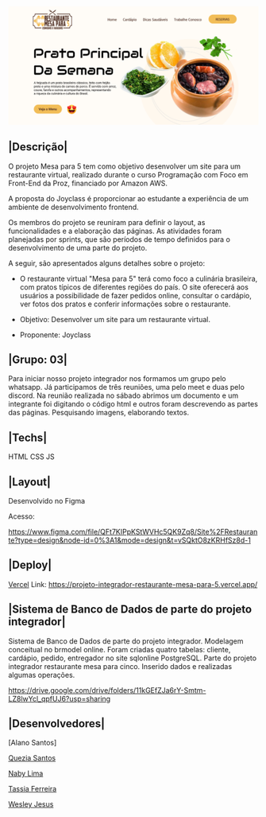 ![](/img/header-git-restaurante-mesa-para-5.png)

## |Descrição|

O projeto Mesa para 5 tem como objetivo desenvolver um site para um restaurante virtual, realizado durante o curso Programação com Foco em Front-End da Proz, financiado por Amazon AWS.

A proposta do Joyclass é proporcionar ao estudante a experiência de um ambiente de desenvolvimento frontend.

Os membros do projeto se reuniram para definir o layout, as funcionalidades e a elaboração das páginas. As atividades foram planejadas por sprints, que são períodos de tempo definidos para o desenvolvimento de uma parte do projeto.

A seguir, são apresentados alguns detalhes sobre o projeto:

* O restaurante virtual "Mesa para 5" terá como foco a culinária brasileira, com pratos típicos de diferentes regiões do país.
O site oferecerá aos usuários a possibilidade de fazer pedidos online, consultar o cardápio, ver fotos dos pratos e conferir informações sobre o restaurante.

* Objetivo: Desenvolver um site para um restaurante virtual.
* Proponente: Joyclass

## |Grupo: 03|

Para iniciar nosso projeto integrador nos formamos um grupo pelo whatsapp. Já participamos de três reuniões, uma pelo meet e duas pelo discord. Na reunião realizada no sábado abrimos um documento e um integrante foi digitando o código html e outros foram descrevendo as partes das páginas. Pesquisando imagens, elaborando textos.

## |Techs|

HTML
CSS
JS

## |Layout|

Desenvolvido no Figma

Acesso:

https://www.figma.com/file/QFt7KIPpKStWVHc5QK9Zq8/Site%2FRestaurante?type=design&node-id=0%3A1&mode=design&t=vSQktO8zKRHfSz8d-1

## |Deploy|

[Vercel](https://vercel.com/)
Link: https://projeto-integrador-restaurante-mesa-para-5.vercel.app/

## |Sistema de Banco de Dados de parte do projeto integrador|

Sistema de Banco de Dados de parte do projeto integrador. Modelagem conceitual no brmodel online. Foram criadas quatro tabelas: cliente, cardápio, pedido, entregador no site sqlonline PostgreSQL. Parte do projeto integrador restaurante mesa para cinco. Inserido dados e realizadas algumas operações.

https://drive.google.com/drive/folders/11kGEfZJa6rY-Smtm-LZ8lwYcl_qpfUJ6?usp=sharing

## |Desenvolvedores|

[Alano Santos]

[Quezia Santos](https://www.linkedin.com/in/quezia-guilhermina-4a0122190/)

[Naby Lima](https://www.linkedin.com/in/naby-lima/)

[Tassia Ferreira](https://www.linkedin.com/in/tassia-a-ferreira?utm_source=share&utm_campaign=share_via&utm_content=profile&utm_medium=android_app)

[Wesley Jesus](https://www.linkedin.com/in/wesley-gabriel-a61853299/?utm_source=share&utm_campaign=share_via&utm_content=profile&utm_medium=android_app)